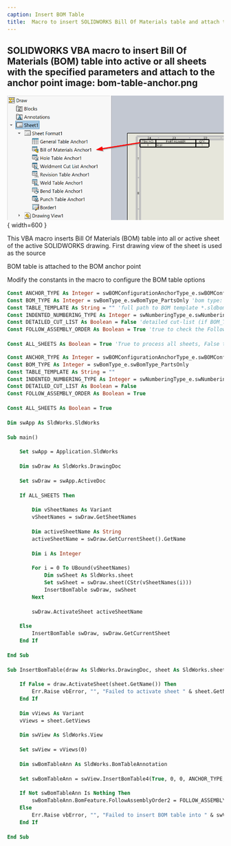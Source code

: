 ```yaml
---
caption: Insert BOM Table
title:  Macro to insert SOLIDWORKS Bill Of Materials table and attach to the anchor point
---
```

 SOLIDWORKS VBA macro to insert Bill Of Materials (BOM) table into active or all sheets with the specified parameters and attach to the anchor point
image: bom-table-anchor.png
---
![BOM table attached to anchor point](bom-table-anchor.png){ width=600 }

This VBA macro inserts Bill Of Materials (BOM) table into all or active sheet of the active SOLIDWORKS drawing. First drawing view of the sheet is used as the source

BOM table is attached to the BOM anchor point

Modify the constants in the macro to configure the BOM table options

~~~ vb
Const ANCHOR_TYPE As Integer = swBOMConfigurationAnchorType_e.swBOMConfigurationAnchor_TopLeft 'anchor type: swBOMConfigurationAnchor_BottomLeft, swBOMConfigurationAnchor_BottomRight, swBOMConfigurationAnchor_TopLeft, swBOMConfigurationAnchor_TopRight
Const BOM_TYPE As Integer = swBomType_e.swBomType_PartsOnly 'bom type: swBomType_Indented, swBomType_PartsOnly, swBomType_TopLevelOnly
Const TABLE_TEMPLATE As String = "" 'full path to BOM template *.sldbomtbt or empty string for the default template
Const INDENTED_NUMBERING_TYPE As Integer = swNumberingType_e.swNumberingType_Flat 'numbering type (if BOM_TYPE is swBomType_Indented): swIndentedBOMNotSet, swNumberingType_Detailed, swNumberingType_Flat, swNumberingType_None
Const DETAILED_CUT_LIST As Boolean = False 'detailed cut-list (if BOM_TYPE is swBomType_Indented)
Const FOLLOW_ASSEMBLY_ORDER As Boolean = True 'true to check the Follow Assembly Order option

Const ALL_SHEETS As Boolean = True 'True to process all sheets, False to process active sheet only
~~~

~~~ vb
Const ANCHOR_TYPE As Integer = swBOMConfigurationAnchorType_e.swBOMConfigurationAnchor_TopLeft
Const BOM_TYPE As Integer = swBomType_e.swBomType_PartsOnly
Const TABLE_TEMPLATE As String = ""
Const INDENTED_NUMBERING_TYPE As Integer = swNumberingType_e.swNumberingType_Flat
Const DETAILED_CUT_LIST As Boolean = False
Const FOLLOW_ASSEMBLY_ORDER As Boolean = True

Const ALL_SHEETS As Boolean = True

Dim swApp As SldWorks.SldWorks

Sub main()

    Set swApp = Application.SldWorks
    
    Dim swDraw As SldWorks.DrawingDoc
    
    Set swDraw = swApp.ActiveDoc
    
    If ALL_SHEETS Then
    
        Dim vSheetNames As Variant
        vSheetNames = swDraw.GetSheetNames
        
        Dim activeSheetName As String
        activeSheetName = swDraw.GetCurrentSheet().GetName
        
        Dim i As Integer
        
        For i = 0 To UBound(vSheetNames)
            Dim swSheet As SldWorks.sheet
            Set swSheet = swDraw.sheet(CStr(vSheetNames(i)))
            InsertBomTable swDraw, swSheet
        Next
        
        swDraw.ActivateSheet activeSheetName
        
    Else
        InsertBomTable swDraw, swDraw.GetCurrentSheet
    End If
    
End Sub

Sub InsertBomTable(draw As SldWorks.DrawingDoc, sheet As SldWorks.sheet)
    
    If False = draw.ActivateSheet(sheet.GetName()) Then
        Err.Raise vbError, "", "Failed to activate sheet " & sheet.GetName
    End If
    
    Dim vViews As Variant
    vViews = sheet.GetViews
    
    Dim swView As SldWorks.View
    
    Set swView = vViews(0)
    
    Dim swBomTableAnn As SldWorks.BomTableAnnotation
    
    Set swBomTableAnn = swView.InsertBomTable4(True, 0, 0, ANCHOR_TYPE, BOM_TYPE, "", TABLE_TEMPLATE, False, INDENTED_NUMBERING_TYPE, DETAILED_CUT_LIST)
        
    If Not swBomTableAnn Is Nothing Then
        swBomTableAnn.BomFeature.FollowAssemblyOrder2 = FOLLOW_ASSEMBLY_ORDER
    Else
        Err.Raise vbError, "", "Failed to insert BOM table into " & swView.Name
    End If
    
End Sub
~~~

